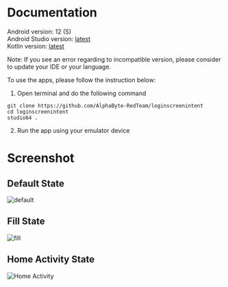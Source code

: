 # Documentation

Android version: 12 (S) <br />
Android Studio version: [latest](https://developer.android.com/studio) <br />
Kotlin version: [latest](https://developer.android.com/kotlin) <br />

Note: If you see an error regarding to incompatible version, please consider to update your IDE or your language.

To use the apps, please follow the instruction below:

1. Open terminal and do the following command
```
git clone https://github.com/AlphaByte-RedTeam/loginscreenintent
cd loginscreenintent
studio64 .
```

2. Run the app using your emulator device

# Screenshot

## Default State
![default](https://i.imgur.com/Umoncio.png)

## Fill State
![fill](https://i.imgur.com/4Ob0Ity.png)

## Home Activity State
![Home Activity](https://i.imgur.com/8xiztuX.png)
